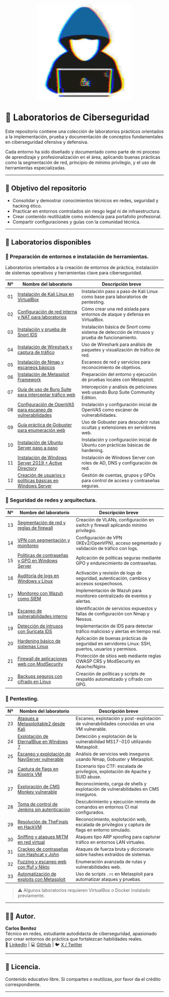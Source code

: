 <p align="center">
  <img src="https://github.com/cbenitez191/cbenitez191/blob/main/img/about_me.gif?raw=true" alt="About Me" width="300px">
</p>

# 🧪 Laboratorios de Ciberseguridad

Este repositorio contiene una colección de laboratorios prácticos orientados a la implementación, prueba y documentación de conceptos fundamentales en ciberseguridad ofensiva y defensiva.

Cada entorno ha sido diseñado y documentado como parte de mi proceso de aprendizaje y profesionalización en el área, aplicando buenas prácticas como la segmentación de red, principio de mínimo privilegio, y el uso de herramientas especializadas.

---

## 🎯 Objetivo del repositorio

- Consolidar y demostrar conocimientos técnicos en redes, seguridad y hacking ético.
- Practicar en entornos controlados sin riesgo legal ni de infraestructura.
- Crear contenido reutilizable como evidencia para portafolio profesional.
- Compartir configuraciones y guías con la comunidad técnica.

---

## 📂 Laboratorios disponibles

### 🧰 Preparación de entornos e instalación de herramientas.

Laboratorios orientados a la creación de entornos de práctica, instalación de sistemas operativos y herramientas clave para ciberseguridad.

| Nº  | Nombre del laboratorio                                              | Descripción breve                                                                 |
|-----|---------------------------------------------------------------------|------------------------------------------------------------------------------------|
| 01  | [Instalación de Kali Linux en VirtualBox](./lab-01-kali-virtualbox)               | Instalación paso a paso de Kali Linux como base para laboratorios de pentesting. |
| 02  | [Configuración de red interna y NAT para laboratorios](./lab-02-redes-virtualbox) | Cómo crear una red aislada para entornos de ataque y defensa en VirtualBox.      |
| 03  | [Instalación y prueba de Snort IDS](./lab-03-snort-instalacion)                   | Instalación básica de Snort como sistema de detección de intrusos y prueba de funcionamiento. |
| 04  | [Instalación de Wireshark y captura de tráfico](./lab-04-wireshark)               | Uso de Wireshark para análisis de paquetes y visualización de tráfico de red.    |
| 05  | [Instalación de Nmap y escaneos básicos](./lab-05-nmap-basico)                    | Escaneos de red y servicios para reconocimiento de objetivos.                     |
| 06  | [Instalación de Metasploit Framework](./lab-06-metasploit-instalar)               | Preparación del entorno y ejecución de pruebas locales con Metasploit.            |
| 07  | [Guía de uso de Burp Suite para interceptar tráfico web](./lab-07-burp-basico)    | Intercepción y análisis de peticiones web usando Burp Suite Community Edition.   |
| 08  | [Configuración de OpenVAS para escaneo de vulnerabilidades](./lab-08-openvas)     | Instalación y configuración inicial de OpenVAS como escáner de vulnerabilidades.  |
| 09  | [Guía práctica de Gobuster para enumeración web](./lab-09-gobuster-guia)          | Uso de Gobuster para descubrir rutas ocultas y extensiones en servidores web.     |
| 10  | [Instalación de Ubuntu Server paso a paso](./lab-10-ubuntu-server)                | Instalación y configuración inicial de Ubuntu con prácticas básicas de hardening. |
| 11  | [Instalación de Windows Server 2019 + Active Directory](./lab-11-windows-server-ad) | Instalación de Windows Server con roles de AD, DNS y configuración de red.       |
| 12  | [Creación de usuarios y políticas básicas en Windows Server](./lab-12-usuarios-gpos) | Gestión de cuentas, grupos y GPOs para control de acceso y contraseñas seguras.  |


### 🧱 Seguridad de redes y arquitectura.

| Nº  | Nombre del laboratorio                                                      | Descripción breve                                                                 |
|-----|-----------------------------------------------------------------------------|------------------------------------------------------------------------------------|
| 13  | [Segmentación de red y reglas de firewall](./lab-13-segmentacion-firewall) | Creación de VLANs, configuración en switch y firewall aplicando mínimo privilegio. |
| 14  | [VPN con segmentación y monitoreo](./lab-14-vpn-segmentacion)              | Configuración de VPN (IKEv2/OpenVPN), acceso segmentado y validación de tráfico con logs. |
| 15  | [Políticas de contraseñas y GPO en Windows Server](./lab-15-gpo-password-policy) | Aplicación de políticas seguras mediante GPO y endurecimiento de contraseñas. |
| 16  | [Auditoría de logs en Windows y Linux](./lab-16-logs-auditoria)            | Activación y revisión de logs de seguridad, autenticación, cambios y accesos sospechosos. |
| 17  | [Monitoreo con Wazuh como SIEM](./lab-17-wazuh-siem)                       | Implementación de Wazuh para monitoreo centralizado de eventos y alertas. |
| 18  | [Escaneo de vulnerabilidades interno](./lab-18-vulnerabilidades-nmap-nessus) | Identificación de servicios expuestos y fallas de configuración con Nmap y Nessus. |
| 19  | [Detección de intrusos con Suricata IDS](./lab-19-suricata-ids)            | Implementación de IDS para detectar tráfico malicioso y alertas en tiempo real. |
| 20  | [Hardening básico de sistemas Linux](./lab-20-linux-hardening)             | Aplicación de buenas prácticas de seguridad en servidores Linux: SSH, puertos, usuarios y permisos. |
| 21  | [Firewall de aplicaciones web con ModSecurity](./lab-21-modsecurity-waf)   | Protección de sitios web mediante reglas OWASP CRS y ModSecurity en Apache/Nginx. |
| 22  | [Backups seguros con cifrado en Linux](./lab-22backups-cifrados)          | Creación de políticas y scripts de respaldo automatizado y cifrado con GPG. |


### 🧪 Pentesting.

| Nº  | Nombre del laboratorio                                                  | Descripción breve                                                                 |
|-----|-------------------------------------------------------------------------|------------------------------------------------------------------------------------|
| 23  | [Ataques a Metasploitable2 desde Kali](./lab-23-metasploitable2)       | Escaneo, explotación y post-explotación de vulnerabilidades conocidas en una VM vulnerable. |
| 24  | [Explotación de EternalBlue en Windows 7](./lab-24-eternalblue-win7)   | Detección y explotación de la vulnerabilidad MS17-010 utilizando Metasploit.      |
| 25  | [Escaneo y explotación de NaviServer vulnerable](./lab-25-naviservice-scan) | Análisis de servicios web inseguros usando Nmap, Gobuster y Metasploit.      |
| 26  | [Captura de flags en Kioptrix VM](./lab-26-kioptrix-vm-ctf)            | Escenario tipo CTF: escalada de privilegios, explotación de Apache y SUID abuse.  |
| 27  | [Exploración de CMS Monkey vulnerable](./lab-27-monkeycms-exploit)     | Reconocimiento, carga de shells y explotación de vulnerabilidades en CMS inseguros. |
| 28  | [Toma de control de Jenkins sin autenticación](./lab-28-jenkins-attack) | Descubrimiento y ejecución remota de comandos en entornos CI mal configurados.    |
| 29  | [Resolución de TheFinals en HackVM](./lab-29-hackvm-thefinals)         | Reconocimiento, explotación web, escalada de privilegios y captura de flags en entorno simulado. |
| 30  | [Sniffing y ataques MITM en red virtual](./lab-30-mitm-sniffing)       | Ataques tipo ARP spoofing para capturar tráfico en entornos LAN virtuales. |
| 31  | [Crackeo de contraseñas con Hashcat y John](./lab-31-password-cracking)| Ataques de fuerza bruta y diccionario sobre hashes extraídos de sistemas. |
| 32  | [Fuzzing y escaneo web con ffuf y Nikto](./lab-32-web-scanning)        | Enumeración avanzada de rutas y vulnerabilidades web. |
| 33  | [Automatización de exploits con Metasploit](./lab-33-msf-automatizado) | Uso de scripts `.rc` en Metasploit para automatizar ataques y pruebas. |

> ⚠ Algunos laboratorios requieren VirtualBox o Docker instalado previamente.


---

## 🧑‍💻 Autor.

**Carlos Benítez**  
Técnico en redes, estudiante autodidacta de ciberseguridad, apasionado por crear entornos de práctica que fortalezcan habilidades reales.  
🔗 [LinkedIn](https://www.linkedin.com/in/cbenitez191/) | 💻 [GitHub](https://github.com/cbenitez191/cbtech.sec) | 🐦 [X / Twitter](https://x.com/Cbtech_Sec)

---

## 📝 Licencia.

Contenido educativo libre. Si compartes o reutilizas, por favor da el crédito correspondiente.

---

